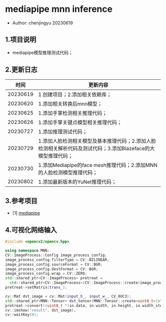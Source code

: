 # mediapipe mnn inference
 - Author: chenjingyu 20230619

## 1.项目说明
 - mediapipe模型推理测试代码；

## 2.更新日志
时间 | 更新内容
--|--
20230619 | 1.创建项目；2.添加相关依赖库；
20230620 | 1.添加相关转换后mnn模型；
20230625 | 1.添加手掌检测相关推理代码；
20230626 | 1.添加手掌关键点模型相关推理代码；
20230727 | 1.添加推理测试代码；
20230729 | 1.添加人脸检测相关模型及基本推理代码；2.添加人脸检测相关解析代码及测试代码；3.添加Blazeface的大模型推理代码；
20230730 | 1.添加Mediapipe的face mesh推理代码；2.添加MNN的人脸检测模型推理代码；
20230802 | 1.添加最新版本的YuNet推理代码；

## 3.参考项目
- [1] [mediapipe](https://github.com/google/mediapipe)

## 4.可视化网络输入
```C++
#include <opencv2/opencv.hpp>

using namespace MNN;
CV::ImageProcess::Config image_process_config;
image_process_config.filterType = CV::BILINEAR;
image_process_config.sourceFormat = CV::BGR;
image_process_config.destFormat = CV::BGR;
image_process_config.wrap = CV::ZERO;
std::shared_ptr<CV::ImageProcess> pretreat =
  std::shared_ptr<CV::ImageProcess>(CV::ImageProcess::create(image_process_config));
pretreat->setMatrix(trans_);

cv::Mat dst_image = cv::Mat(input_h_, input_w_, CV_8UC3);
std::shared_ptr<MNN::Tensor> dst_tensor(MNN::Tensor::create<uint8_t>(std::vector<int>{1, dst_image.rows, dst_image.cols, dst_image.channels()}, dst_image.data));
pretreat->convert((uint8_t *)in.data, in.width, in.height, in.width_step, dst_tensor.get());
cv::imshow("result", dst_image);
cv::waitKey(0);
```

